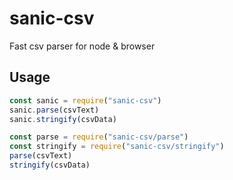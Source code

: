 # sanic-csv
Fast csv parser for node &amp; browser

## Usage
```javascript
const sanic = require("sanic-csv")
sanic.parse(csvText)
sanic.stringify(csvData)
```

```javascript
const parse = require("sanic-csv/parse")
const stringify = require("sanic-csv/stringify")
parse(csvText)
stringify(csvData)
```
